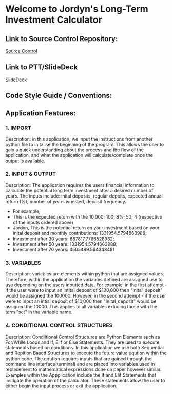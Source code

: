 # Welcome to Jordyn's Long-Term Investment Calculator 
## Link to Source Control Repository:
[Source Control](https://github.com/JanzenCode/JordynSmall_T1A3)
## Link to PTT/SlideDeck
[SlideDeck](https://youtu.be/2iR8GzJ-fTc)
## Code Style Guide / Conventions:

## Application Features:
### 1. IMPORT
Description: in this application, we input the instructions from another python file to initalise the beginning of the program.
This allows the user to gain a quick understanding about the process and the flow of the application, and what the application will calculate/complete once the output is available.
### 2. INPUT & OUTPUT
Description: The application requires the users financial information to calculate the potential long term investment after a desired number of years.
The inputs include: inital deposits, regular depoits, expected annual return (%), number of years ivnested, deposit frequency. 
- For example, 
- This is the expected return with the 10,000; 100; 8%; 50; 4 (respective of the inputs ordered above)
- Jordyn, This is the potential return on your investment based on your inital deposit and monthly contributions: 1331954.5794663988;
- Investment after 30 years: 687817.7766528932;
- Investment after 50 years: 1331954.5794663988;
- Investment after 70 years: 4505489.564348481
### 3. VARIABLES 
Description: variables are elements within python that are assigned values. Therefore, within the application the variables defined are assigned use to use depending on the users inputted data. For example, in the first attempt - if the user were to input an intital deposit of $100,000 then "inital_deposit" would be assigned the 100000. However, in the second attempt - if the user were to input an intial deposit of $10,000 then "inital_deposit" would be assigned the 10000. This applies to all variables exluding those with the term "set" in the variable name. 
### 4. CONDITIONAL CONTROL STRUCTURES 
Description: Condiitional Control Structures are Python Elements such as For/While Loops and If, Elif or Else Statements. They are used to execute statements based on conditions. In this application we use both Sequential and Repition Based Structures to execute the future value eqution within the python code. The eqution requires inputs that are gained through the command line interface(terminal) and are placed into variables used in replacement to mathematical expressions done on paper however similar. Examples within the Appplication include the If and Elif Statements that instigate the operation of the calculator. These statements allow the user to either begin the input process or exit the application. 


